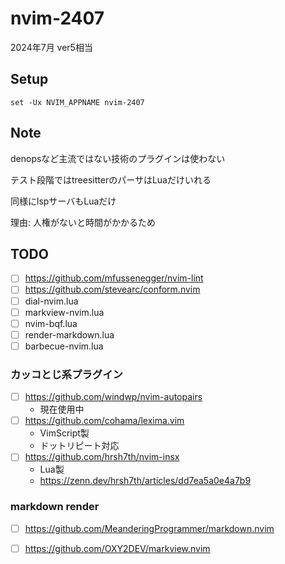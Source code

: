 # nvim-2407

2024年7月 ver5相当

## Setup

```fish
set -Ux NVIM_APPNAME nvim-2407
```

## Note

denopsなど主流ではない技術のプラグインは使わない

テスト段階ではtreesitterのパーサはLuaだけいれる

同様にlspサーバもLuaだけ

理由: 人権がないと時間がかかるため

## TODO

- [ ] https://github.com/mfussenegger/nvim-lint
- [ ] https://github.com/stevearc/conform.nvim
- [ ] dial-nvim.lua
- [ ] markview-nvim.lua
- [ ] nvim-bqf.lua
- [ ] render-markdown.lua
- [ ] barbecue-nvim.lua

### カッコとじ系プラグイン

- [ ] https://github.com/windwp/nvim-autopairs
    - 現在使用中
- [ ] https://github.com/cohama/lexima.vim
    - VimScript製
    - ドットリピート対応
- [ ] https://github.com/hrsh7th/nvim-insx
    - Lua製
    - https://zenn.dev/hrsh7th/articles/dd7ea5a0e4a7b9

### markdown render

- [ ] https://github.com/MeanderingProgrammer/markdown.nvim
- [ ] https://github.com/OXY2DEV/markview.nvim

